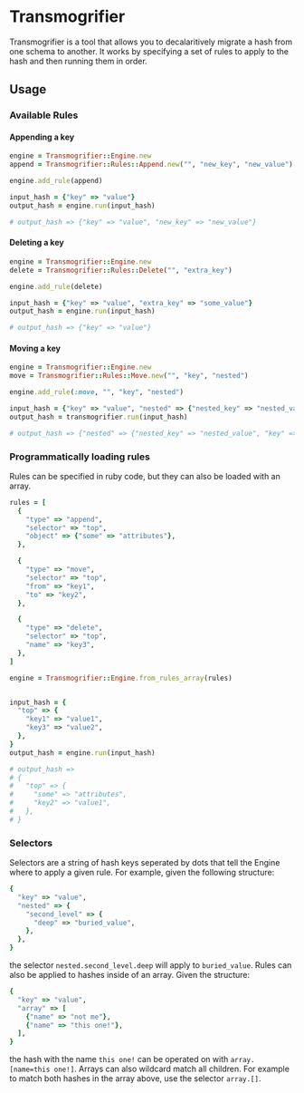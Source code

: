 # Transmogrifier

Transmogrifier is a tool that allows you to decalaritively migrate a hash from one schema to another. It works by specifying a set of rules to apply to the hash and then running them in order.

## Usage
### Available Rules
#### Appending a key
```ruby
engine = Transmogrifier::Engine.new
append = Transmogrifier::Rules::Append.new("", "new_key", "new_value")

engine.add_rule(append)

input_hash = {"key" => "value"}
output_hash = engine.run(input_hash)

# output_hash => {"key" => "value", "new_key" => "new_value"}
```

#### Deleting  a key
```ruby
engine = Transmogrifier::Engine.new
delete = Transmogrifier::Rules::Delete("", "extra_key")

engine.add_rule(delete)

input_hash = {"key" => "value", "extra_key" => "some_value"}
output_hash = engine.run(input_hash)

# output_hash => {"key" => "value"}
```

#### Moving a key
```ruby
engine = Transmogrifier::Engine.new
move = Transmogrifier::Rules::Move.new("", "key", "nested")

engine.add_rule(:move, "", "key", "nested")

input_hash = {"key" => "value", "nested" => {"nested_key" => "nested_value"}}
output_hash = transmogrifier.run(input_hash)

# output_hash => {"nested" => {"nested_key" => "nested_value", "key" => "value"}}
```

### Programmatically loading rules
Rules can be specified in ruby code, but they can also be loaded with an array.
```ruby
rules = [
  {
    "type" => "append",
    "selector" => "top",
    "object" => {"some" => "attributes"},
  },

  {
    "type" => "move",
    "selector" => "top",
    "from" => "key1",
    "to" => "key2",
  },

  {
    "type" => "delete",
    "selector" => "top",
    "name" => "key3",
  },
]

engine = Transmogrifier::Engine.from_rules_array(rules)


input_hash = {
  "top" => {
    "key1" => "value1",
    "key3" => "value2",
  },
}
output_hash = engine.run(input_hash)

# output_hash => 
# { 
#   "top" => {
#     "some" => "attributes",
#     "key2" => "value1",
#   },
# }
```

### Selectors
Selectors are a string of hash keys seperated by dots that tell the Engine where to apply a given rule. For example, given the following structure:
```ruby
{ 
  "key" => "value", 
  "nested" => {
    "second_level" => {
      "deep" => "buried_value",
    },
  },
}
```
the selector `nested.second_level.deep` will apply to `buried_value`. Rules can also be applied to hashes inside of an array. Given the structure:
```ruby
{ 
  "key" => "value", 
  "array" => [
    {"name" => "not me"},
    {"name" => "this one!"},
  ],
}
```
the hash with the name `this one!` can be operated on with `array.[name=this one!]`. Arrays can also wildcard match all children. For example to match both hashes in the array above, use the selector `array.[]`. 

